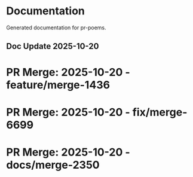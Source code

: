 # Documentation

Generated documentation for pr-poems.

## Doc Update 2025-10-20

# PR Merge: 2025-10-20 - feature/merge-1436

# PR Merge: 2025-10-20 - fix/merge-6699

# PR Merge: 2025-10-20 - docs/merge-2350
